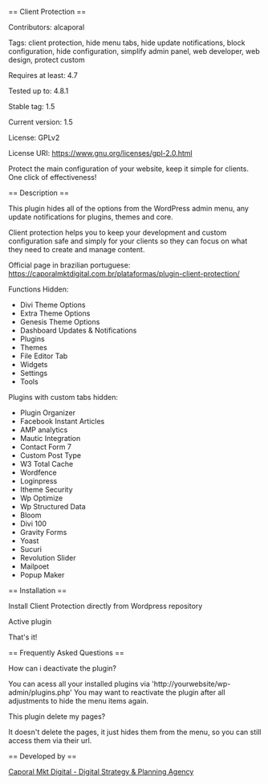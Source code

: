 == Client Protection ==

Contributors: alcaporal

Tags: client protection, hide menu tabs, hide update notifications, block configuration, hide configuration, simplify admin panel, web developer, web design, protect custom 

Requires at least: 4.7

Tested up to: 4.8.1

Stable tag: 1.5

Current version: 1.5

License: GPLv2

License URI: https://www.gnu.org/licenses/gpl-2.0.html

Protect the main configuration of your website, keep it simple for clients. One click of effectiveness!

== Description ==

This plugin hides all of the options from the WordPress admin menu, any update notifications for plugins, themes and  core.

Client protection helps you to keep your development and custom configuration safe and simply for your clients so they can focus on what they need to create and manage content.

Official page in brazilian portuguese: https://caporalmktdigital.com.br/plataformas/plugin-client-protection/

Functions Hidden:
- Divi Theme Options
- Extra Theme Options
- Genesis Theme Options
- Dashboard Updates & Notifications
- Plugins
- Themes
- File Editor Tab
- Widgets
- Settings
- Tools

Plugins with custom tabs hidden:
- Plugin Organizer
- Facebook Instant Articles
- AMP analytics
- Mautic Integration
- Contact Form 7
- Custom Post Type
- W3 Total Cache
- Wordfence
- Loginpress
- Itheme Security
- Wp Optimize
- Wp Structured Data
- Bloom
- Divi 100
- Gravity Forms
- Yoast
- Sucuri
- Revolution Slider
- Mailpoet
- Popup Maker

== Installation ==

Install Client Protection directly from Wordpress repository

Active plugin

That's it!

== Frequently Asked Questions ==

How can i deactivate the plugin?

You can acess all your installed plugins via 'http://yourwebsite/wp-admin/plugins.php'
You may want to reactivate the plugin after all adjustments to hide the menu items again.

This plugin delete my pages?

It doesn't delete the pages, it just hides them from the menu, so you can still access them via their url.

== Developed by ==

[Caporal Mkt Digital - Digital Strategy & Planning Agency](https://caporalmktdigital.com.br/)
